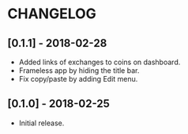 # CHANGELOG

## [0.1.1] - 2018-02-28
- Added links of exchanges to coins on dashboard.
- Frameless app by hiding the title bar.
- Fix copy/paste by adding Edit menu.


## [0.1.0] - 2018-02-25
- Initial release.
